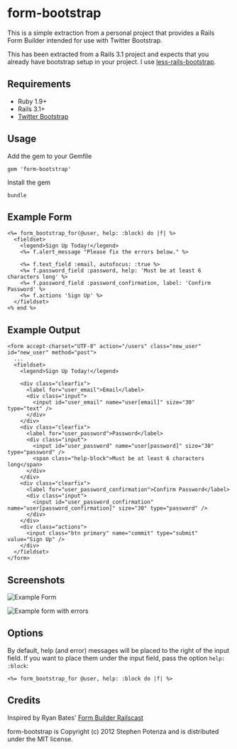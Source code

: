 form-bootstrap
==============

This is a simple extraction from a personal project that provides
a Rails Form Builder intended for use with Twitter Bootstrap.

This has been extracted from a Rails 3.1 project and expects that you
already have bootstrap setup in your project. I use
[less-rails-bootstrap](https://github.com/metaskills/less-rails-bootstrap).


Requirements
------------

* Ruby 1.9+
* Rails 3.1+
* [Twitter Bootstrap](http://twitter.github.com/bootstrap/)


Usage
-----

Add the gem to your Gemfile

    gem 'form-bootstrap'

Install the gem

    bundle


Example Form
------------

    <%= form_bootstrap_for(@user, help: :block) do |f| %>
      <fieldset>
        <legend>Sign Up Today!</legend>
        <%= f.alert_message "Please fix the errors below." %>

        <%= f.text_field :email, autofocus: :true %>
        <%= f.password_field :password, help: 'Must be at least 6 characters long' %>
        <%= f.password_field :password_confirmation, label: 'Confirm Password' %>
        <%= f.actions 'Sign Up' %>
      </fieldset>
    <% end %>


Example Output
--------------

    <form accept-charset="UTF-8" action="/users" class="new_user" id="new_user" method="post">
      ...
      <fieldset>
        <legend>Sign Up Today!</legend>

        <div class="clearfix">
          <label for="user_email">Email</label>
          <div class="input">
            <input id="user_email" name="user[email]" size="30" type="text" />
          </div>
        </div>
        <div class="clearfix">
          <label for="user_password">Password</label>
          <div class="input">
            <input id="user_password" name="user[password]" size="30" type="password" />
            <span class="help-block">Must be at least 6 characters long</span>
          </div>
        </div>
        <div class="clearfix">
          <label for="user_password_confirmation">Confirm Password</label>
          <div class="input">
            <input id="user_password_confirmation" name="user[password_confirmation]" size="30" type="password" />
          </div>
        </div>
        <div class="actions">
          <input class="btn primary" name="commit" type="submit" value="Sign Up" />
        </div>
      </fieldset>
    </form>


Screenshots
-----------

![Example Form](https://github.com/potenza/form-bootstrap/raw/master/assets/example_form.png)

![Example form with errors](https://github.com/potenza/form-bootstrap/raw/master/assets/example_form_error.png)


Options
-------

By default, help (and error) messages will be placed to the right of the
input field. If you want to place them under the input field, pass the option
`help: :block`:

    <%= form_bootstrap_for @user, help: :block do |f| %>


Credits
-------

Inspired by Ryan Bates' [Form Builder
Railscast](http://railscasts.com/episodes/311-form-builders)

form-bootstrap is Copyright (c) 2012 Stephen Potenza and is distributed under the MIT license.
